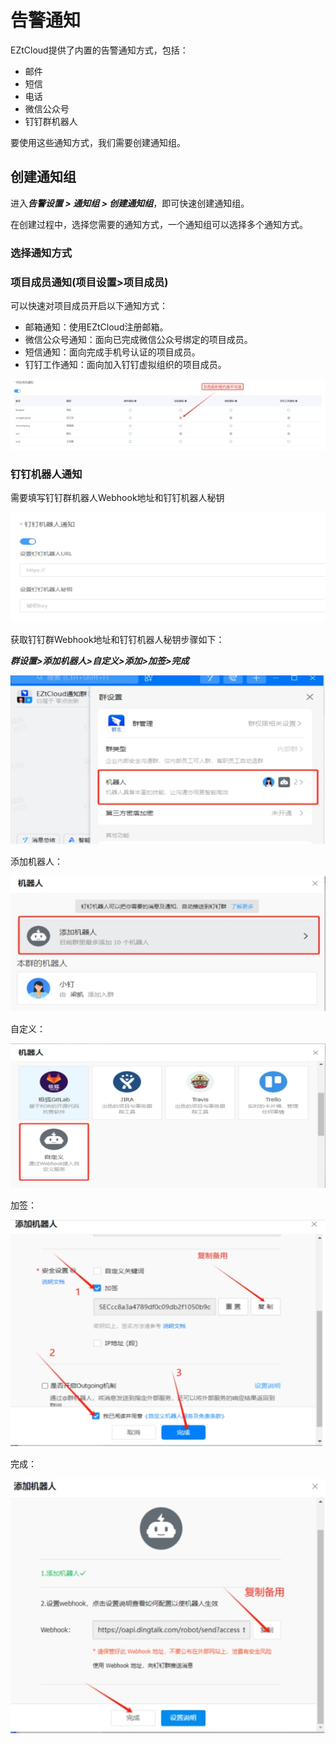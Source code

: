 # 告警通知

EZtCloud提供了内置的告警通知方式，包括：

- 邮件
- 短信
- 电话
- 微信公众号
- 钉钉群机器人

要使用这些通知方式，我们需要创建通知组。

## 创建通知组

进入***告警设置 > 通知组 > 创建通知组***，即可快速创建通知组。

在创建过程中，选择您需要的通知方式，一个通知组可以选择多个通知方式。

### 选择通知方式

### 项目成员通知(项目设置>项目成员)

可以快速对项目成员开启以下通知方式：

- 邮箱通知：使用EZtCloud注册邮箱。
- 微信公众号通知：面向已完成微信公众号绑定的项目成员。
- 短信通知：面向完成手机号认证的项目成员。
- 钉钉工作通知：面向加入钉钉虚拟组织的项目成员。

![img](告警通知/docs07告警通知assetswps8.jpg)

### 钉钉机器人通知

需要填写钉钉群机器人Webhook地址和钉钉机器人秘钥

![img](告警通知/docs07告警通知assetswps9.jpg)

获取钉钉群Webhook地址和钉钉机器人秘钥步骤如下：

***群设置>添加机器人>自定义>添加>加签>完成***

![img](告警通知/docs07告警通知assetswps10.jpg)

添加机器人：

![img](告警通知/docs07告警通知assetswps11.jpg)

自定义：

![img](告警通知/docs07告警通知assetswps12.jpg)

加签：

![img](告警通知/docs07告警通知assetswps13.jpg)

完成：

![img](告警通知/docs07告警通知assetswps14.jpg)